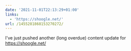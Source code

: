 ```yaml
---
date: '2021-11-01T22:13:29+01:00'
links:
  - 'https://shoogle.net/'
url: /1455281868153270272/
---
```

I've just pushed another (long overdue) content update for https://shoogle.net/
